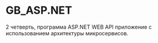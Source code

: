 # GB_ASP.NET
2 четверть, программа ASP.NET
WEB API приложение с использованием архитектуры микросервисов.
